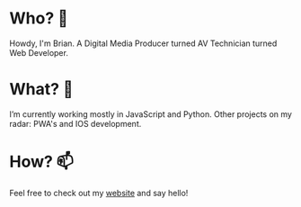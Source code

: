 # Who? 👋
Howdy, I'm Brian. A Digital Media Producer turned AV Technician turned Web Developer.

# What? 👀
I’m currently working mostly in JavaScript and Python.
Other projects on my radar: PWA's and IOS development.

# How? 📫
Feel free to check out my [website](https://qwilliams815.github.io/portfolioSite/#home) and say hello!

<!---
Qwilliams815/Qwilliams815 is a ✨ special ✨ repository because its `README.md` (this file) appears on your GitHub profile.
You can click the Preview link to take a look at your changes.
--->
